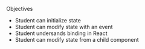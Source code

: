 Objectives
- Student can initialize state
- Student can modify state with an event
- Student undersands binding in React
- Student can modify state from a child component

